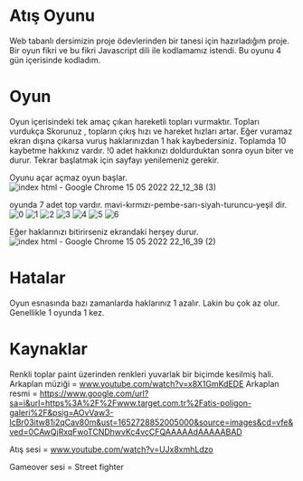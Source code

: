 # Atış Oyunu
Web tabanlı dersimizin proje ödevlerinden bir tanesi için hazırladığım proje. Bir oyun fikri ve bu fikri Javascript dili ile kodlamamız istendi. Bu oyunu 4 gün içerisinde kodladım.
# Oyun
Oyun içerisindeki tek amaç çıkan hareketli topları vurmaktır. Topları vurdukça Skorunuz , topların çıkış hızı ve hareket hızları artar. Eğer vuramaz ekran dışına çıkarsa vuruş haklarınızdan 1 hak kaybedersiniz. Toplamda 10 kaybetme hakkınız vardır. !0 adet hakkınızı doldurduktan sonra oyun biter ve durur. Tekrar başlatmak için sayfayı yenilemeniz gerekir.


Oyunu açar açmaz oyun başlar.
![index html - Google Chrome 15 05 2022 22_12_38 (3)](https://user-images.githubusercontent.com/75831010/168490565-97cea69b-9c78-4aac-a0ea-fbc555317fa8.png)

oyunda 7 adet top vardır.
mavi-kırmızı-pembe-sarı-siyah-turuncu-yeşil dir.
![0](https://user-images.githubusercontent.com/75831010/168490595-3e3c3c29-0db5-4e16-844b-218cb9cb5d56.jpg)
![1](https://user-images.githubusercontent.com/75831010/168490598-0f5a2b75-0dab-49cf-94fe-4d294d2b1814.jpg)
![2](https://user-images.githubusercontent.com/75831010/168490600-2da17f66-528d-4aed-ae0a-e6c78624a988.jpg)
![3](https://user-images.githubusercontent.com/75831010/168490601-2db30e1e-fe8f-4174-ab9c-5553db102eb1.jpg)
![4](https://user-images.githubusercontent.com/75831010/168490605-23690a41-65a2-4bd3-a454-159b16b2d84b.jpg)
![5](https://user-images.githubusercontent.com/75831010/168490607-0cf92448-b096-4da2-bfe6-13b0568718b6.jpg)
![6](https://user-images.githubusercontent.com/75831010/168490612-60dffed5-5fa1-4551-ada4-167b2e900372.jpg)


Eğer haklarınızı bitirirseniz ekrandaki herşey durur.
![index html - Google Chrome 15 05 2022 22_16_39 (2)](https://user-images.githubusercontent.com/75831010/168490078-3b58fbab-455b-4bb1-a686-9e549ab4cd3e.png)

# Hatalar
Oyun esnasında bazı zamanlarda haklarınız 1 azalır. Lakin bu çok az olur. Genellikle 1 oyunda 1 kez.

# Kaynaklar
Renkli toplar paint üzerinden renkleri yuvarlak bir biçimde kesilmiş hali.
Arkaplan müziği = www.youtube.com/watch?v=x8X1GmKdEDE
Arkaplan resmi = https://www.google.com/url?sa=i&url=https%3A%2F%2Fwww.target.com.tr%2Fatis-poligon-galeri%2F&psig=AOvVaw3-lcBr03itw81i2qCav80m&ust=1652728852005000&source=images&cd=vfe&ved=0CAwQjRxqFwoTCNDhwvKc4vcCFQAAAAAdAAAAABAD


Atış sesi = www.youtube.com/watch?v=UJx8xmhLdzo


Gameover sesi = Street fighter
